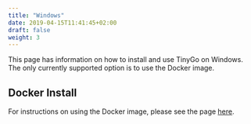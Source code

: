 ```yaml
---
title: "Windows"
date: 2019-04-15T11:41:45+02:00
draft: false
weight: 3
---
```


This page has information on how to install and use TinyGo on Windows. The only currently supported option is to use the Docker image.

## Docker Install

For instructions on using the Docker image, please see the page [here](./using-docker).
